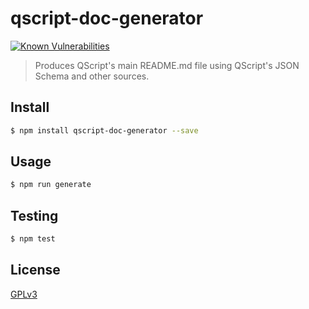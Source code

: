 # qscript-doc-generator

[![Known Vulnerabilities](https://snyk.io/test/github/wmfs/qscript/badge.svg?targetFile=packages%2Fqscript-doc-generator%2Fpackage.json)](https://snyk.io/test/github/wmfs/qscript?targetFile=packages%2Fqscript-doc-generator%2Fpackage.json)

> Produces QScript's main README.md file using QScript's JSON Schema and other sources.

## <a name="install"></a>Install
```bash
$ npm install qscript-doc-generator --save
```

## <a name="usage"></a>Usage
```bash
$ npm run generate
```

## <a name="test"></a>Testing

```bash
$ npm test
```

## <a name="license"></a>License
[GPLv3](https://github.com/wmfs/qscript/blob/master/LICENSE)
